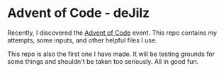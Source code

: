 
<h1> Advent of Code - deJilz </h1>

Recently, I discovered the <a href="https://www.adventofcode.com">Advent of Code</a> event. This repo contains my attempts, some inputs, and other helpful files I use.

This repo is also the first one I have made. It will be testing grounds for some things and shouldn't be taken too seriously. All in good fun.
